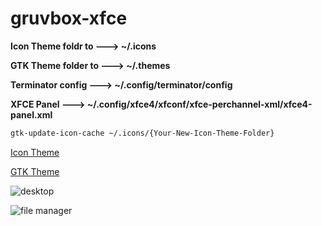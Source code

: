 # gruvbox-xfce

**Icon Theme foldr to ---> ~/.icons**

**GTK Theme folder to ---> ~/.themes**

**Terminator config ---> ~/.config/terminator/config**

**XFCE Panel ---> ~/.config/xfce4/xfconf/xfce-perchannel-xml/xfce4-panel.xml**

```bash
gtk-update-icon-cache ~/.icons/{Your-New-Icon-Theme-Folder}
```

[Icon Theme](https://www.xfce-look.org/p/1681460)

[GTK Theme](https://www.xfce-look.org/p/1681313)

![desktop](https://i.hizliresim.com/j1t1w3c.png)

![file manager](https://i.hizliresim.com/1d420un.png)
